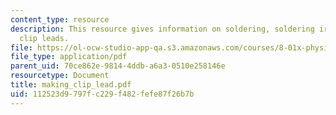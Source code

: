 ```yaml
---
content_type: resource
description: This resource gives information on soldering, soldering iron, and making
  clip leads.
file: https://ol-ocw-studio-app-qa.s3.amazonaws.com/courses/8-01x-physics-i-classical-mechanics-with-an-experimental-focus-fall-2002/112523d9797fc229f482fefe87f26b7b_making_clip_lead.pdf
file_type: application/pdf
parent_uid: 70ce862e-9814-4ddb-a6a3-0510e258146e
resourcetype: Document
title: making_clip_lead.pdf
uid: 112523d9-797f-c229-f482-fefe87f26b7b
---
```

